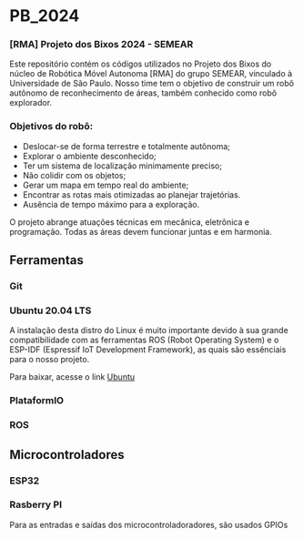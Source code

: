 # PB_2024

### [RMA] Projeto dos Bixos 2024 - SEMEAR
Este repositório contém os códigos utilizados no Projeto dos Bixos do núcleo de Robótica Móvel Autonoma [RMA] do grupo SEMEAR, vinculado à Universidade de São Paulo. Nosso time tem o objetivo de construir um robô autônomo de reconhecimento de áreas, também conhecido como robô explorador. 

### Objetivos do robô:
- Deslocar-se de forma terrestre e totalmente autônoma;
- Explorar o ambiente desconhecido;
- Ter um sistema de localização minimamente preciso;
- Não colidir com os objetos;
- Gerar um mapa em tempo real do ambiente;
- Encontrar as rotas mais otimizadas ao planejar trajetórias.
- Ausência de tempo máximo para a exploração.

O projeto abrange atuações técnicas em mecânica, eletrônica e programação. Todas as áreas devem funcionar juntas e em harmonia.

## Ferramentas

### Git

### Ubuntu 20.04 LTS
A instalação desta distro do Linux é muito importante devido à sua grande compatibilidade com as ferramentas ROS (Robot Operating System) e o ESP-IDF (Espressif IoT Development Framework), as quais são essênciais para o nosso projeto.

Para baixar, acesse o link [Ubuntu](https://ubuntu.com/download)

### PlataformIO

### ROS

## Microcontroladores

### ESP32

### Rasberry PI

Para as entradas e saídas dos microcontroladoradores, são usados GPIOs


